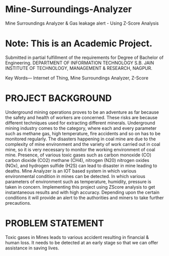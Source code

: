 # Mine-Surroundings-Analyzer
Mine Surroundings Analyzer &amp; Gas leakage alert - Using Z-Score Analysis

# Note: This is an Academic Project.
Submitted in partial fulfillment of the requirements for Degree of Bachelor of Engineering.
DEPARTMENT OF INFORMATION TECHNOLOGY
S.B. JAIN INSTITUTE OF TECHNOLOGY, MANAGEMENT & RESEARCH, NAGPUR.

Key Words— Internet of Thing, Mine Surroundings Analyzer, Z-Score

# PROJECT BACKGROUND
   Underground mining operations proves to be an adventure as far because the safety
and health of workers are concerned. These risks are because different techniques used for
extracting different minerals. Underground mining industry comes to the category, where
each and every parameter such as methane gas, high temperature, fire accidents and so on
has to be monitored regularly.
The disasters happening in coal mine are due to the complexity of mine environment
and the variety of work carried out in coal mine, so it is very necessary to monitor the
working environment of coal mine. Presence, of various toxic gases such as carbon
monoxide (CO) carbon dioxide (CO2) methane (CH4), nitrogen (N20) nitrogen oxides
(NOx), and hydrogen sulfide (H2S) can lead to disaster in mine leading to deaths.
 Mine Analyzer is an IOT based system in which various environmental
condition in mines can be detected. In which various parameters of environment such as
temperature, humidity, pressure is taken in concern. Implementing this project using ZScore analysis 
to get instantaneous results and with high accuracy. Depending upon the
certain conditions it will provide an alert to the authorities and miners to take further
precautions.

# PROBLEM STATEMENT
Toxic gases in Mines leads to various accident resulting in financial & human
loss. It needs to be detected at an early stage so that we can offer assistance in saving lives.

